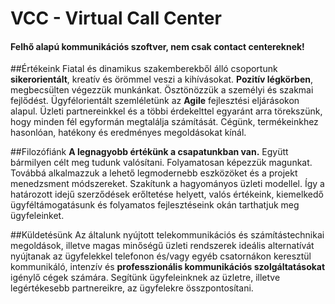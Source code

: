 # VCC - Virtual Call Center
#### Felhő alapú kommunikációs szoftver, nem csak contact centereknek! 

##Értékeink
Fiatal és dinamikus szakemberekből álló csoportunk **sikerorientált**, kreatív és örömmel veszi a kihívásokat. **Pozitív légkörben**, megbecsülten végezzük munkánkat. Ösztönözzük a személyi és szakmai fejlődést. Ügyfélorientált szemléletünk az **Agile** fejlesztési eljárásokon alapul. Üzleti partnereinkkel és a többi érdekelttel egyaránt arra törekszünk, hogy minden fél egyformán megtalálja számítását. Cégünk, termékeinkhez hasonlóan, hatékony és eredményes megoldásokat kínál.

##Filozófiánk
**A legnagyobb értékünk a csapatunkban van.** Együtt bármilyen célt meg tudunk valósítani. Folyamatosan képezzük magunkat. Továbbá alkalmazzuk a lehető legmodernebb eszközöket és a projekt menedzsment módszereket. Szakítunk a hagyományos üzleti modellel. Így a határozott idejű szerződések erőltetése helyett, valós értékeink, kiemelkedő ügyféltámogatásunk és folyamatos fejlesztéseink okán tarthatjuk meg ügyfeleinket.

##Küldetésünk
Az általunk nyújtott telekommunikációs és számítástechnikai megoldások, illetve magas minőségű üzleti rendszerek ideális alternatívát nyújtanak az ügyfelekkel telefonon és/vagy egyéb csatornákon keresztül kommunikáló, intenzív és **professzionális kommunikációs szolgáltatásokat** igénylő cégek számára. Segítünk ügyfeleinknek az üzletre, illetve legértékesebb partnereikre, az ügyfelekre összpontosítani.

